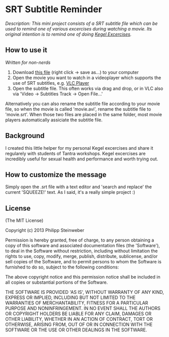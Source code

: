 # SRT Subtitle Reminder

_Description: This mini project consists of a SRT subtitle file which can be used to remind one of various excercises during watching a movie. Its original intention is to remind one of doing [Kegel Excercises](https://en.wikipedia.org/wiki/Kegel_exercise)._

## How to use it

_Written for non-nerds_ 

1. Download [this file](https://github.com/stnwbr/srt-subtitle-reminder/blob/master/subtitle-reminder.srt) (right click -> save as...) to your computer
2. Open the movie you want to watch in a videoplayer which supports the use of SRT subtitles, e.g. [VLC Player](http://videolan.org)
3. Open the subtitle file. This often works via drag and drop, or in VLC also via 'Video -> Subtitles Track -> Open File...'

Alternatively you can also rename the subtitle file according to your movie file, so when the movie is called 'movie.avi', rename the subtitle file to 'movie.srt'. When those two files are placed in the same folder, most movie players automatically assiciate the subtitle file.

## Background

I created this little helper for my personal Kegel excercises and share it regularely with students of Tantra workshops. 
Kegel excercises are incredibly useful for sexual health and performance and worth trying out.

## How to customize the message

Simply open the .srt file with a text editor and 'search and replace' the current 'SQUEEZE!' text. As I said, it's a really simple project :)

## License

(The MIT License)

Copyright (c) 2013 Philipp Steinweber

Permission is hereby granted, free of charge, to any person obtaining a copy of this software and associated documentation files (the 'Software'), to deal in the Software without restriction, including without limitation the rights to use, copy, modify, merge, publish, distribute, sublicense, and/or sell copies of the Software, and to permit persons to whom the Software is furnished to do so, subject to the following conditions:

The above copyright notice and this permission notice shall be included in all copies or substantial portions of the Software.

THE SOFTWARE IS PROVIDED 'AS IS', WITHOUT WARRANTY OF ANY KIND, EXPRESS OR IMPLIED, INCLUDING BUT NOT LIMITED TO THE WARRANTIES OF MERCHANTABILITY, FITNESS FOR A PARTICULAR PURPOSE AND NONINFRINGEMENT. IN NO EVENT SHALL THE AUTHORS OR COPYRIGHT HOLDERS BE LIABLE FOR ANY CLAIM, DAMAGES OR OTHER LIABILITY, WHETHER IN AN ACTION OF CONTRACT, TORT OR OTHERWISE, ARISING FROM, OUT OF OR IN CONNECTION WITH THE SOFTWARE OR THE USE OR OTHER DEALINGS IN THE SOFTWARE.